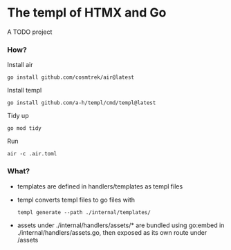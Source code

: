 # The templ of HTMX and Go

A TODO project

### How?
Install air
```
go install github.com/cosmtrek/air@latest
```
Install templ
```
go install github.com/a-h/templ/cmd/templ@latest
```

Tidy up
```
go mod tidy
```

Run
```
air -c .air.toml
```

### What?

- templates are defined in handlers/templates as templ files
- templ converts templ files to go files with

    `templ generate --path ./internal/templates/`

- assets under ./internal/handlers/assets/* are bundled using go:embed in ./internal/handlers/assets.go, then exposed as its own route under /assets
